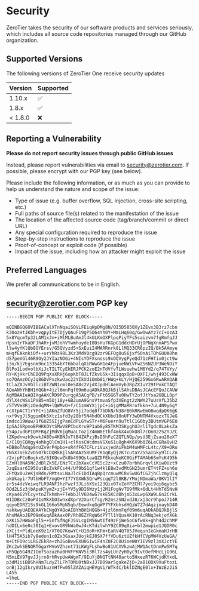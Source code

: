 # Security

ZeroTier takes the security of our software products and services seriously, which 
includes all source code repositories managed through our GitHub organization.

## Supported Versions

The following versions of ZeroTier One receive security updates

| Version | Supported          |
| ------- | ------------------ |
| 1.10.x   | :white_check_mark: |
| 1.8.x   | :white_check_mark:  |
| < 1.8.0 | :x: |

## Reporting a Vulnerability

**Please do not report security issues through public GitHub issues**

Instead, please report vulnerabilities via email to security@zerotier.com. If possible,
please encrypt with our PGP key (see below).

Please include the following information, or as much as you can provide to help us 
understand the nature and scope of the issue:


  * Type of issue (e.g. buffer overflow, SQL injection, cross-site scripting, etc.)
  * Full paths of source file(s) related to the manifestation of the issue
  * The location of the affected source code (tag/branch/commit or direct URL)
  * Any special configuration required to reproduce the issue
  * Step-by-step instructions to reproduce the issue
  * Proof-of-concept or exploit code (if possible)
  * Impact of the issue, including how an attacker might exploit the issue


## Preferred Languages

We prefer all communications to be in English.

## security@zerotier.com PGP key

```
-----BEGIN PGP PUBLIC KEY BLOCK-----

mQINBGQGOVIBEACalXTnNqaiSOVLFEiqHpDMg8N/OI5D5850Xy1ZEvx3B3rz7cbn
k30ozHtJKbh+vqpyItE7DjyQAuF19gP5Q64Yh0Y+MmLHq60q/GwOwAYz7cI+UzA3
5x8YqcmTp32LAM1xJn+iMlMLBuAmJl4kULKmOXPlpqPiyTFs5saizvm7fgRmfgJJ
HpsnIrTkaDFJhAR+jvMJohVYwmhuydeI0DsHu7KGpG1ddcHDrUjOPNqXnnAPSPwx
llw4yfKlQb8GYErsv/G5QVyzd5+SxEuiI4MARRnrk8LlMQ33CR6pzIQ/Bk5AAmye
mHqfEAknkiOf++urYhRs9BL3Kz3MdV0cg92zr9EFOg0u56jxf5OnAiTOhGUUA0hn
dS7peVGl46R9Oy2JYIazNDGi+4NIsYDFXsnsss9xOQVygPyeQd71zFHfix0jct9w
j3o/kj7Egsnm9nc13354bYT6bbalqXiRWwGH1eAFpjueNWiVFwZS6NZUP3WeNDiY
BlPo1LodvolbXiJcTILTCyEkERJPCK2zoE2nTdVfvTLWsuehw1M6Yd2/q74TVYy/
RY+KjHkrChEBQ9PqXsXRHj6opKbT8JLfZkvU5k+3IiqqxOpB+QXFI/whj493CxWW
so7QAmzOCyJq8GDVPxzkwUac22YIkXdiOmb8i/HWq+kLY/HjQE259Gx6KwARAQAB
tClaZXJvVGllciBTZWN1cml0eSA8c2VjdXJpdHlAemVyb3RpZXIuY29tPokCTAQT
AQoANhYhBH1HQGb+4jzl6mnFqf09m6uqADkABQJkBjlSAhsDBAsJCAcEFQoJCAUW
AgMBAAIeAQIXgAAKCRD9PZurqgA5ACqPD/sFt6SG6Tu0HwTY2ofJtYsa2GBLL0pf
dYlX4cWSs1PVB5+m5Oj18y+GB2umA9GnsVtmvaSfp3XEngt2zNWX27uUsVfL35b2
/5TVVe8RjzOedqMN+lQWMvO+f/C1zmWYXjjpC+iGjgMMaRRrofkkn+7uL4N9y6gY
rcXtpACT1rYFC+i1AKnZfUO8Vr5ji7odq0f7bDkN/N38rB0kRRwEmO8wqdpQK6gK
nxf9vgJl5ggimDk5Xtz1sfd3y28bf5N4hdOCkXUbd10nUFY3wDNTM4VxozxTGJeG
imdcc19Wuw/1fGUZ5SIjgPanCdPLGYwSTr+M6Fuern9uTtlC1GOby3BUtmVGP6EU
1pSAJSRpmoBPHKKOYtSMwV8PCboXru9P1ab8y8STKM3SKyghUJrl17gdc0LaksZa
E54pJudGPIQMFRqZjMdV6jgMuaLTozjZ4mW8EThf4mkX4xDkO8l7cOn0225ZYJZC
lZKpdnwzk9owkJA80u4KBNJxTtB4ZAPzjBsD5hFzCZQTLNQp/psU3EjZsau28eXT
E/C1QjEQHgy4ohkgQlCm1H1+clKssCWcdmsVGXuS1u8gh4K6X9b0Z6LeCGRaQvH2
+DB8oTAdqp9nUZv9rP4pbo+sR4fF67CFLriVuxjedAiFkbM4uHMFcL4tc/X9+DRo
YN5X7oEkZvO507kCDQRkBjlSARAAz58UMF7K1qKyQjzKTcutaYZ5SaIGky9lCLZn
/2vjpFCoBogkxS/6IKQcwZk8b4S9QstaaQZDFEkxqNeKC0GiFTAMAb6SmYcK495h
EZnHl0NA5Nc2dBlZk5E/ENzTCz2bXaxCcVESc2z+xCzu07brbhGrqvliKiwOUzt9
JzqEsar6I95OutBcZvkFCs44/Uf9bS1qf1w4klE8w3vdMtGH23umrET4tFZ+sh6o
ZFtQx0u2eKjsRdn/RMtsxLNaJlcE1DdIAqBpQrcmuwMC8v5wUGfCGZjhClzmyQlq
akUkayir7UtbHbFT/mgO+YI77YGXWk5QrwPscqqT2l8KB/YMujNDmaWa/0KV1lIY
zr5s4dzVeiwqFLR9ANFIhzFwzf3JLi6XSx123Qix0TxZoYPZCHl7yoi9qi6qybz5
0Od2LSz3jbApeKYymZ+zjE+YV5y9DI6Wzy1j2M1FogNvTO9fMk+6dLt4HhTdSNvH
cKya462YCcy+tnZTkhmh+FTebbJlV6D4wG7skE5KCdBhjm53xLwp6XW9L6n2CrkL
W1IDBcCz0oPd1sMkXbO3wnxdXprV2XurCfsg/R2nszSNzvdJ8/xj3cr9hpoJ714R
qqyoEDRZ1Ss9kGL166o5MpN5qb/EewdkqGgWP7YFXbhsdHQiW7Z7dAqzjoaybD4O
nakkwyUAEQEAAYkCNgQYAQoAIBYhBH1HQGb+4jzl6mnFqf09m6uqADkABQJkBjlS
AhsMAAoJEP09m6uqADkAax0P/Rh8EZYRqW6dPYTl1YQusAK10rAcRNq3ekjofXGk
oXK1S7HWGoFgl5++5nfSfNgFJ5VLcgIM56wtIf49zFjWe5oC6fw8k+ghh4d2chMP
hdDILx6e0c30Iq1+EvovGR9hWa0wJ4cKTdzlwhY9ZC09q0ia+bl2mwpie1JQDR0c
zXCjt+PldLeeK9z1/XT0Q7KowYC+U18oR+KFm+EaRV4QT85JVequnIeGkmaHJrHB
lH4T5A5ib7y8edon1c0Zx3GsaxJUojkEJ0SX7ffVDu6ztUZfkHfCVpMW4VzUeGA/
m+CtFO9ciLRGZEkRa+zhIGoBvwEXU0GiwiF4nZ0F2C8UioeW0YIEV9zl3nXJctYE
ZKc2whSENQRTGgaYHVoVZhznt71LKWgFLshwBo81UCXVkzwAjMW1ActDnmPw5M7q
xR5Qp5G49Z1GmfSozazha0HVFPKNV5i3RlTzs4yLUnZyH0yC9IvtOefMHcLjG96L
N5miEV97gvJJjrn8rhRvpUwAWgmT/9IuYjBNQTtNN40arto5HxezR76WCjdKYxdL
p3dM1iiBDShHNm7LdyZlLFhTOMU0tNBxJJ7B09ar5gakeZjD+2aB1ODX9VuFtozL
onBjI2gIkry0UIkuznHfFw05lZAZAiqHEVgVi/WTk4C/bklDZNgE0lx+IWzEz2iS
L455
=lheL
-----END PGP PUBLIC KEY BLOCK-----
```
